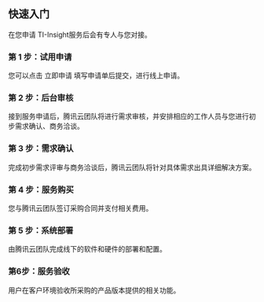 ## 快速入门
在您申请 TI-Insight服务后会有专人与您对接。


### 第 1 步：试用申请
您可以点击 立即申请 填写申请单后提交，进行线上申请。

### 第 2 步：后台审核

接到服务申请后，腾讯云团队将进行需求审核，并安排相应的工作人员与您进行初步需求确认、商务洽谈。

### 第 3 步：需求确认

完成初步需求评审与商务洽谈后，腾讯云团队将针对具体需求出具详细解决方案。

### 第 4 步：服务购买

您与腾讯云团队签订采购合同并支付相关费用。

### 第 5 步：系统部署

由腾讯云团队完成线下的软件和硬件的部署和配置。

### 第6步：服务验收

用户在客户环境验收所采购的产品版本提供的相关功能。
